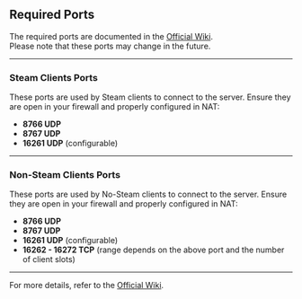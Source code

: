 ## Required Ports

The required ports are documented in the [Official Wiki](https://pzwiki.net/wiki/Dedicated_Server#Forwarding_Required_Ports).  
Please note that these ports may change in the future.

---

### Steam Clients Ports

These ports are used by Steam clients to connect to the server. Ensure they are open in your firewall and properly configured in NAT:

- **8766 UDP**
- **8767 UDP**
- **16261 UDP** (configurable)

---

### Non-Steam Clients Ports

These ports are used by No-Steam clients to connect to the server. Ensure they are open in your firewall and properly configured in NAT:

- **8766 UDP**
- **8767 UDP**
- **16261 UDP** (configurable)
- **16262 - 16272 TCP** (range depends on the above port and the number of client slots)

---

For more details, refer to the [Official Wiki](https://pzwiki.net/wiki/Dedicated_Server#Forwarding_Required_Ports).